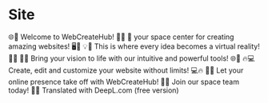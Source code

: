# Site
🌐🚀 Welcome to WebCreateHub! 🚀🌐
🎨 your space center for creating amazing websites! 🖥️🎨
💡🔧 This is where every idea becomes a virtual reality! 🔧💡
🌟🌐 Bring your vision to life with our intuitive and powerful tools! 🌐🌟
🔥💻 Create, edit and customize your website without limits! 💻🔥
🚀🌈 Let your online presence take off with WebCreateHub! 🌈🚀
Join our space team today! 🚀🚀
Translated with DeepL.com (free version)
